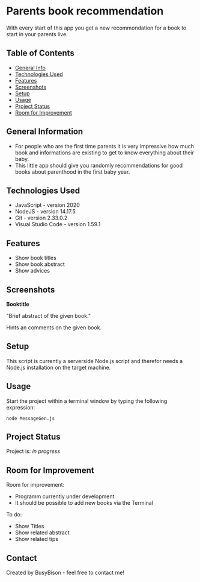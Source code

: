 # Parents book recommendation
With every start of this app you get a new recommondation for a book to start in your parents live.


## Table of Contents
* [General Info](#general-information)
* [Technologies Used](#technologies-used)
* [Features](#features)
* [Screenshots](#screenshots)
* [Setup](#setup)
* [Usage](#usage)
* [Project Status](#project-status)
* [Room for Improvement](#room-for-improvement)


## General Information
- For people who are the first time parents it is very impressive how much book and informations are existing to get to know everything about their baby.
- This little app should give you randomly recommendations for good books about parenthood in the first baby year.


## Technologies Used
- JavaScript - version 2020
- NodeJS - version 14.17.5
- Git - version 2.33.0.2
- Visual Studio Code - version 1.59.1


## Features
- Show book titles
- Show book abstract
- Show advices


## Screenshots
**Booktitle**

"Brief abstract of the given book."

Hints an comments on the given book. 


## Setup
This script is currently a serverside Node.js script and therefor needs a Node.js installation on the target machine.


## Usage
Start the project within a terminal window by typing the following expression:

`node MessageGen.js`


## Project Status
Project is: _in progress_


## Room for Improvement
Room for improvement:
- Programm currently under development
- It should be possible to add new books via the Terminal

To do:
- Show Titles
- Show related abstract
- Show related tips


## Contact
Created by BusyBison - feel free to contact me!